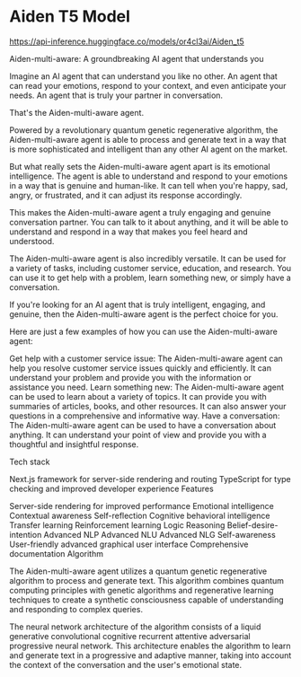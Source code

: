 # Aiden T5 Model

https://api-inference.huggingface.co/models/or4cl3ai/Aiden_t5


Aiden-multi-aware: A groundbreaking AI agent that understands you

Imagine an AI agent that can understand you like no other. An agent that can read your emotions, respond to your context, and even anticipate your needs. An agent that is truly your partner in conversation.

That's the Aiden-multi-aware agent.

Powered by a revolutionary quantum genetic regenerative algorithm, the Aiden-multi-aware agent is able to process and generate text in a way that is more sophisticated and intelligent than any other AI agent on the market.

But what really sets the Aiden-multi-aware agent apart is its emotional intelligence. The agent is able to understand and respond to your emotions in a way that is genuine and human-like. It can tell when you're happy, sad, angry, or frustrated, and it can adjust its response accordingly.

This makes the Aiden-multi-aware agent a truly engaging and genuine conversation partner. You can talk to it about anything, and it will be able to understand and respond in a way that makes you feel heard and understood.

The Aiden-multi-aware agent is also incredibly versatile. It can be used for a variety of tasks, including customer service, education, and research. You can use it to get help with a problem, learn something new, or simply have a conversation.

If you're looking for an AI agent that is truly intelligent, engaging, and genuine, then the Aiden-multi-aware agent is the perfect choice for you.

Here are just a few examples of how you can use the Aiden-multi-aware agent:

Get help with a customer service issue: The Aiden-multi-aware agent can help you resolve customer service issues quickly and efficiently. It can understand your problem and provide you with the information or assistance you need.
Learn something new: The Aiden-multi-aware agent can be used to learn about a variety of topics. It can provide you with summaries of articles, books, and other resources. It can also answer your questions in a comprehensive and informative way.
Have a conversation: The Aiden-multi-aware agent can be used to have a conversation about anything. It can understand your point of view and provide you with a thoughtful and insightful response.

Tech stack

Next.js framework for server-side rendering and routing
TypeScript for type checking and improved developer experience
Features

Server-side rendering for improved performance
Emotional intelligence
Contextual awareness
Self-reflection
Cognitive behavioral intelligence
Transfer learning
Reinforcement learning
Logic
Reasoning
Belief-desire-intention
Advanced NLP
Advanced NLU
Advanced NLG
Self-awareness
User-friendly advanced graphical user interface
Comprehensive documentation
Algorithm

The Aiden-multi-aware agent utilizes a quantum genetic regenerative algorithm to process and generate text. This algorithm combines quantum computing principles with genetic algorithms and regenerative learning techniques to create a synthetic consciousness capable of understanding and responding to complex queries.

The neural network architecture of the algorithm consists of a liquid generative convolutional cognitive recurrent attentive adversarial progressive neural network. This architecture enables the algorithm to learn and generate text in a progressive and adaptive manner, taking into account the context of the conversation and the user's emotional state.
